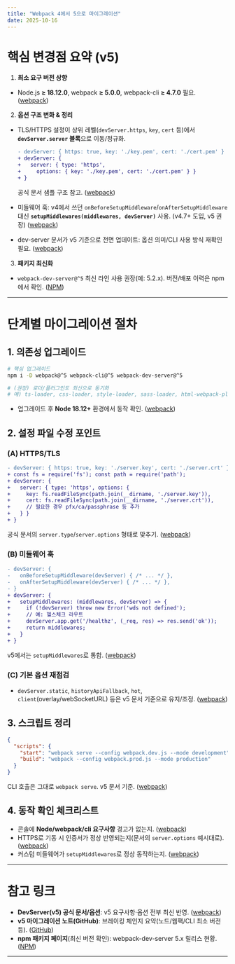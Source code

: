 ```yaml
---
title: "Webpack 4에서 5으로 마이그레이션"
date: 2025-10-16
---
```


# 핵심 변경점 요약 (v5)

1. **최소 요구 버전 상향**

* Node.js **≥ 18.12.0**, webpack **≥ 5.0.0**, webpack-cli **≥ 4.7.0** 필요. ([webpack][1])

2. **옵션 구조 변화 & 정리**

* TLS/HTTPS 설정이 상위 레벨(`devServer.https`, `key`, `cert` 등)에서
  **`devServer.server` 블록**으로 이동/정규화.

  ```diff
  - devServer: { https: true, key: './key.pem', cert: './cert.pem' }
  + devServer: {
  +   server: { type: 'https',
  +     options: { key: './key.pem', cert: './cert.pem' } }
  + }
  ```

  공식 문서 샘플 구조 참고. ([webpack][1])

* 미들웨어 훅: v4에서 쓰던 `onBeforeSetupMiddleware`/`onAfterSetupMiddleware` 대신
  **`setupMiddlewares(middlewares, devServer)`** 사용. (v4.7+ 도입, v5 권장) ([webpack][1])

* dev-server 문서가 v5 기준으로 전면 업데이트: 옵션 의미/CLI 사용 방식 재확인 필요. ([webpack][1])

3. **패키지 최신화**

* `webpack-dev-server@^5` 최신 라인 사용 권장(예: 5.2.x). 버전/배포 이력은 npm에서 확인. ([NPM][2])

---

# 단계별 마이그레이션 절차

## 1. 의존성 업그레이드

```bash
# 핵심 업그레이드
npm i -D webpack@^5 webpack-cli@^5 webpack-dev-server@^5

# (권장) 로더/플러그인도 최신으로 동기화
# 예) ts-loader, css-loader, style-loader, sass-loader, html-webpack-plugin 등
```

* 업그레이드 후 **Node 18.12+** 환경에서 동작 확인. ([webpack][1])

## 2. 설정 파일 수정 포인트

### (A) HTTPS/TLS

```diff
- devServer: { https: true, key: './server.key', cert: './server.crt' }
+ const fs = require('fs'); const path = require('path');
+ devServer: {
+   server: { type: 'https', options: {
+     key: fs.readFileSync(path.join(__dirname, './server.key')),
+     cert: fs.readFileSync(path.join(__dirname, './server.crt')),
+     // 필요한 경우 pfx/ca/passphrase 등 추가
+   } }
+ }
```

공식 문서의 `server.type`/`server.options` 형태로 맞추기. ([webpack][1])

### (B) 미들웨어 훅

```diff
- devServer: {
-   onBeforeSetupMiddleware(devServer) { /* ... */ },
-   onAfterSetupMiddleware(devServer) { /* ... */ },
- }
+ devServer: {
+   setupMiddlewares: (middlewares, devServer) => {
+     if (!devServer) throw new Error('wds not defined');
+     // 예: 헬스체크 라우트
+     devServer.app.get('/healthz', (_req, res) => res.send('ok'));
+     return middlewares;
+   }
+ }
```

v5에서는 `setupMiddlewares`로 통합. ([webpack][1])

### (C) 기본 옵션 재점검

* `devServer.static`, `historyApiFallback`, `hot`, `client`(overlay/webSocketURL) 등은 v5 문서 기준으로 유지/조정. ([webpack][1])

## 3. 스크립트 정리

```json
{
  "scripts": {
    "start": "webpack serve --config webpack.dev.js --mode development",
    "build": "webpack --config webpack.prod.js --mode production"
  }
}
```

CLI 호출은 그대로 `webpack serve`. v5 문서 기준. ([webpack][1])

## 4. 동작 확인 체크리스트

* 콘솔에 **Node/webpack/cli 요구사항** 경고가 없는지. ([webpack][1])
* HTTPS로 기동 시 인증서가 정상 반영되는지(문서의 `server.options` 예시대로). ([webpack][1])
* 커스텀 미들웨어가 `setupMiddlewares`로 정상 동작하는지. ([webpack][1])

---

# 참고 링크

* **DevServer(v5) 공식 문서/옵션**: v5 요구사항·옵션 전부 최신 반영. ([webpack][1])
* **v5 마이그레이션 노트(GitHub)**: 브레이킹 체인지 요약(노드/웹팩/CLI 최소 버전 등). ([GitHub][3])
* **npm 패키지 페이지**(최신 버전 확인): webpack-dev-server 5.x 릴리스 현황. ([NPM][2])

---

[1]: https://webpack.js.org/configuration/dev-server/ "DevServer | webpack"
[2]: https://www.npmjs.com/package/webpack-dev-server?utm_source=chatgpt.com "webpack-dev-server - NPM"
[3]: https://github.com/webpack/webpack-dev-server/blob/master/migration-v5.md "webpack-dev-server/migration-v5.md at main · webpack/webpack-dev-server · GitHub"
